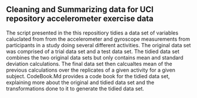 ## Cleaning and Summarizing data for UCI repository accelerometer exercise data


The script presented in the this repositiory tidies a data set of variables caluclated from from the accelerometer and gyroscope measurements
from participants in a study doing several different activities. The original data set was comprised of a trial data set and a test data set. The tidied data set combines the two original data sets but only contains mean and standard deviation calculations. 
The final data set then calcualtes mean of the previous calculations over the replicates of a given activity for a given subject. CodeBook.Md provides a code book for the 
tidied data set, explaining more about the original and tidied data set and the transformations done to it to generate the tidied data set.
